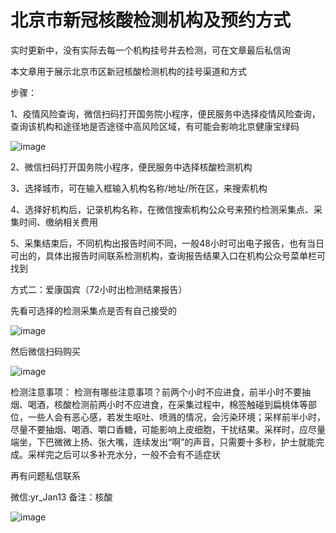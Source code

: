 # 北京市新冠核酸检测机构及预约方式

实时更新中，没有实际去每一个机构挂号并去检测，可在文章最后私信询

本文章用于展示北京市区新冠核酸检测机构的挂号渠道和方式

步骤：

1、疫情风险查询，微信扫码打开国务院小程序，便民服务中选择疫情风险查询，查询该机构和途径地是否途径中高风险区域，有可能会影响北京健康宝绿码

![image](https://yj-zhu.github.io/Nucleic-acid-testing/image/WechatIMG3.jpeg)

2、微信扫码打开国务院小程序，便民服务中选择核酸检测机构

3、选择城市，可在输入框输入机构名称/地址/所在区，来搜索机构

4、选择好机构后，记录机构名称，在微信搜索机构公众号来预约检测采集点、采集时间、缴纳相关费用

5、采集结束后，不同机构出报告时间不同，一般48小时可出电子报告，也有当日可出的，具体出报告时间联系检测机构，查询报告结果入口在机构公众号菜单栏可找到

方式二：爱康国宾（72小时出检测结果报告）

先看可选择的检测采集点是否有自己接受的

![image](https://yj-zhu.github.io/Nucleic-acid-testing/image/infoflow_2020-6-22_13-13-55.png)

然后微信扫码购买

![image](https://yj-zhu.github.io/Nucleic-acid-testing/image/%E5%BE%AE%E4%BF%A1%E5%9B%BE%E7%89%87_20200622131333.jpg)


检测注意事项：
检测有哪些注意事项？前两个小时不应进食，前半小时不要抽烟、喝酒，核酸检测前两小时不应进食，在采集过程中，棉签触碰到扁桃体等部位，一些人会有恶心感，若发生呕吐、喷溅的情况，会污染环境；采样前半小时，尽量不要抽烟、喝酒、嚼口香糖，可能影响上皮细胞，干扰结果。采样时，应尽量端坐，下巴微微上扬、张大嘴，连续发出“啊”的声音，只需要十多秒，护士就能完成。采样完之后可以多补充水分，一般不会有不适症状

再有问题私信联系

微信:yr_Jan13 备注：核酸

![image](https://yj-zhu.github.io/Nucleic-acid-testing/image/WechatIMG4.jpeg)
